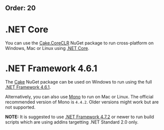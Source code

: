 Order: 20
---

# .NET Core

You can use the [Cake.CoreCLR](https://www.nuget.org/packages/Cake.CoreCLR) NuGet package to run cross-platform on Windows, Mac or Linux using [.NET Core](https://www.microsoft.com/net/core#windows).

# .NET Framework 4.6.1

The [Cake](https://www.nuget.org/packages/Cake) NuGet package can be used on Windows to run using the full [.NET Framework 4.6.1](https://www.microsoft.com/en-us/download/details.aspx?id=49981).

Alternatively, you can also use [Mono](http://www.mono-project.com/) to run on Mac or Linux. The official recommended version of Mono is `4.4.2`. Older versions might work but are not supported.

**NOTE:** It is suggested to use [.NET Framework 4.7.2](https://www.microsoft.com/net/download/dotnet-framework/net472) or newer to run build scripts which are using addins targetting .NET Standard 2.0 only.
